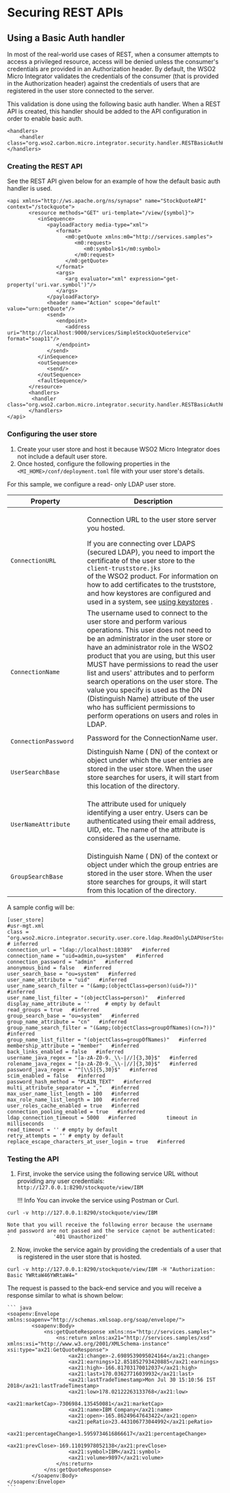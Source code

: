 # Securing REST APIs

## Using a Basic Auth handler

In most of the real-world use cases of REST, when a consumer attempts to access a privileged resource, access will be denied unless the consumer's credentials are provided in an Authorization header. By default, the WSO2 Micro Integrator validates the credentials of the consumer (that is provided in the Authorization header) against the credentials of users that are registered in the user store connected to the server. 

This validation is done using the following basic auth handler. When a REST API is created, this handler should be added to the API configuration in order to enable basic auth.

```
<handlers>
    <handler class="org.wso2.carbon.micro.integrator.security.handler.RESTBasicAuthHandler"/>
</handlers>
```

### Creating the REST API

See the REST API given below for an example of how the default basic auth handler is used.

```
<api xmlns="http://ws.apache.org/ns/synapse" name="StockQuoteAPI" context="/stockquote">
       <resource methods="GET" uri-template="/view/{symbol}">
          <inSequence>
             <payloadFactory media-type="xml">
                <format>
                   <m0:getQuote xmlns:m0="http://services.samples">
                      <m0:request>
                         <m0:symbol>$1</m0:symbol>
                      </m0:request>
                   </m0:getQuote>
                </format>
                <args>
                   <arg evaluator="xml" expression="get-property('uri.var.symbol')"/>
                </args>
             </payloadFactory>
             <header name="Action" scope="default" value="urn:getQuote"/>
             <send>
                <endpoint>
                   <address uri="http://localhost:9000/services/SimpleStockQuoteService" format="soap11"/>
                </endpoint>
             </send>
          </inSequence>
          <outSequence>
             <send/>
          </outSequence>
          <faultSequence/>
       </resource>
       <handlers>
        <handler class="org.wso2.carbon.micro.integrator.security.handler.RESTBasicAuthHandler"/>
       </handlers>
</api>
```

### Configuring the user store

1.  Create your user store and host it because WSO2 Micro Integrator does not include a default user store.
2.  Once hosted, configure the following properties in the `<MI_HOME>/conf/deployment.toml` file with your user store's details.

For this sample, we configure a read- only LDAP user store.

<table>
        <thead>
        <tr class="header">
        <th>Property</th>
        <th>Description</th>
        </tr>
        </thead>
        <tbody>
        <tr class="odd">
        <td><code>                    ConnectionURL                   </code></td>
        <td><p>Connection URL to the user store server you hosted.</p>
        If you are connecting over LDAPS (secured LDAP), you need to import the certificate of the user store to the <code>                     client-truststore.jks                    </code> of the WSO2 product. For information on how to add certificates to the truststore, and how keystores are configured and used in a system, see <a href="../../setup/security/creating_keystores">using keystores</a> .<br />
        </td>
        </tr>
        <tr class="even">
        <td><code>                    ConnectionName                   </code></td>
        <td>The username used to connect to the user store and perform various operations. This user does not need to be an administrator in the user store or have an administrator role in the WSO2 product that you are using, but this user MUST have permissions to read the user list and users' attributes and to perform search operations on the user store. The value you specify is used as the DN (Distinguish Name) attribute of the user who has sufficient permissions to perform operations on users and roles in LDAP.</td>
        </tr>
        <tr class="odd">
        <td><code>                    ConnectionPassword                   </code></td>
        <td>Password for the ConnectionName user.</td>
        </tr>
        <tr class="even">
        <td><code>                    UserSearchBase                   </code></td>
        <td>Distinguish Name ( DN) of the context or object under which the user entries are stored in the user store. When the user store searches for users, it will start from this location of the directory.</td>
        </tr>
        <tr class="odd">
        <td><code>                    UserNameAttribute                   </code></td>
        <td><p>The attribute used for uniquely identifying a user entry. Users can be authenticated using their email address, UID, etc. The name of the attribute is considered as the username.</p></td>
        </tr>
        <tr class="even">
        <td><code>                    GroupSearchBase                   </code></td>
        <td>Distinguish Name ( DN) of the context or object under which the group entries are stored in the user store. When the user store searches for groups, it will start from this location of the directory.</td>
        </tr>
        </tbody>
</table>

A sample config will be:
```
[user_store]
#usr-mgt.xml
class = "org.wso2.micro.integrator.security.user.core.ldap.ReadOnlyLDAPUserStoreManager" # inferred
connection_url = "ldap://localhost:10389"   #inferred
connection_name = "uid=admin,ou=system"   #inferred
connection_password = "admin"   #inferred
anonymous_bind = false   #inferred
user_search_base = "ou=system"   #inferred
user_name_attribute = "uid"   #inferred
user_name_search_filter = "(&amp;(objectClass=person)(uid=?))"   #inferred
user_name_list_filter = "(objectClass=person)"   #inferred
display_name_attribute = ''     # empty by default
read_groups = true   #inferred
group_search_base = "ou=system"   #inferred
group_name_attribute = "cn"   #inferred
group_name_search_filter = "(&amp;(objectClass=groupOfNames)(cn=?))"   #inferred
group_name_list_filter = "(objectClass=groupOfNames)"   #inferred
membership_attribute = "member"   #inferred
back_links_enabled = false   #inferred
username_java_regex = "[a-zA-Z0-9._\\-|//]{3,30}$"   #inferred
rolename_java_regex = "[a-zA-Z0-9._\\-|//]{3,30}$"   #inferred
password_java_regex = "^[\\S]{5,30}$"   #inferred
scim_enabled = false   #inferred
password_hash_method = "PLAIN_TEXT"   #inferred
multi_attribute_separator = ","   #inferred
max_user_name_list_length = 100   #inferred
max_role_name_list_length = 100   #inferred
user_roles_cache_enabled = true   #inferred
connection_pooling_enabled = true   #inferred
ldap_connection_timeout = 5000   #inferred          timeout in milliseconds
read_timeout = '' # empty by default
retry_attempts = '' # empty by default
replace_escape_characters_at_user_login = true   #inferred
```

### Testing the API

1.  First, invoke the service using the following service URL without providing any user credentials: `http://127.0.0.1:8290/stockquote/view/IBM`

    !!! Info
        You can invoke the service using Postman or Curl.
        
```
curl -v http://127.0.0.1:8290/stockquote/view/IBM
```
    
    Note that you will receive the following error because the username and password are not passed and the service cannot be authenticated:
    `              '401 Unauthorized'             `

2.  Now, invoke the service again by providing the credentials of a user that is registered in the user store that is hosted. 
```
curl -v http://127.0.0.1:8290/stockquote/view/IBM -H "Authorization: Basic YWRtaW46YWRtaW4="
```

The request is passed to the back-end service and you will receive a response similar to what is shown below:

    ``` java
    <soapenv:Envelope xmlns:soapenv="http://schemas.xmlsoap.org/soap/envelope/">
            <soapenv:Body>
                <ns:getQuoteResponse xmlns:ns="http://services.samples">
                    <ns:return xmlns:ax21="http://services.samples/xsd" xmlns:xsi="http://www.w3.org/2001/XMLSchema-instance" xsi:type="ax21:GetQuoteResponse">
                        <ax21:change>-2.6989539095024164</ax21:change>
                        <ax21:earnings>12.851852793420885</ax21:earnings>
                        <ax21:high>-166.81703170012037</ax21:high>
                        <ax21:last>170.03627716039932</ax21:last>
                        <ax21:lastTradeTimestamp>Mon Jul 30 15:10:56 IST 2018</ax21:lastTradeTimestamp>
                        <ax21:low>178.02122263133768</ax21:low>
                        <ax21:marketCap>-7306984.135450081</ax21:marketCap>
                        <ax21:name>IBM Company</ax21:name>
                        <ax21:open>-165.86249647643422</ax21:open>
                        <ax21:peRatio>23.443106773044992</ax21:peRatio>
                        <ax21:percentageChange>1.5959734616866617</ax21:percentageChange>
                        <ax21:prevClose>-169.11019978052138</ax21:prevClose>
                        <ax21:symbol>IBM</ax21:symbol>
                        <ax21:volume>9897</ax21:volume>
                    </ns:return>
                </ns:getQuoteResponse>
            </soapenv:Body>
    </soapenv:Envelope>
    ```
